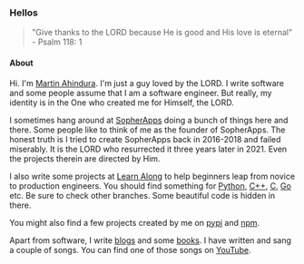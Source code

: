 ### Hellos

> "Give thanks to the LORD because He is good and His love is eternal" - Psalm 118: 1

#### About

Hi. I'm [Martin Ahindura](https://app.rimuut.com/user/tinitto). I'm just a guy loved by the LORD. I write software and some people assume that I am a software engineer. But really, my identity is in the One who created me for Himself, the LORD.

I sometimes hang around at [SopherApps](https://sopherapps.com) doing a bunch of things here and there. Some people like to think of me as the founder of SopherApps. The honest truth is I tried to create SopherApps back in 2016-2018 and failed miserably. It is the LORD who resurrected it three years later in 2021. Even the projects therein are directed by Him.

I also write some projects at [Learn Along](https://github.com/Learn-Along) to help beginners leap from novice to production engineers. You should find something for [Python](https://github.com/Learn-Along/learn-python), [C++](https://github.com/Learn-Along/learn-cpp), [C](https://github.com/Learn-Along/learn-c), [Go](https://github.com/Learn-Along/learn-go) etc. Be sure to check other branches. Some beautiful code is hidden in there.

You might also find a few projects created by me on [pypi](https://pypi.org/user/tinitto/) and [npm](https://www.npmjs.com/~tinitto).

Apart from software, I write [blogs](https://martinahindura.medium.com/) and some [books](https://www.amazon.com/s?i=stripbooks&rh=p_27%3AMartin+Ahindura&s=relevancerank&text=Martin+Ahindura&ref=dp_byline_sr_book_1).
I have written and sang a couple of songs. You can find one of those songs on [YouTube](https://youtu.be/cyki13xSGYo).

